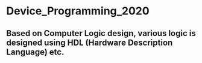 # Device_Programming_2020

## Based on Computer Logic design, various logic is designed using HDL (Hardware Description Language) etc.
